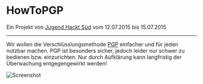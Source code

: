 # HowToPGP

Ein Projekt von [Jugend Hackt Süd](http://jugendhackt.de/) vom 12.07.2015 bis 15.07.2015

------------------------

Wir wollen die Verschlüsslungsmethode [PGP](http://de.wikipedia.org/wiki/Pretty_Good_Privacy) 
einfacher und für jeden nutzbar machen. PGP ist besonders sicher, jedoch leider nur schwer zu
bedienen bzw. einzurichten. Nur durch Aufklärung kann langfristig der Überwachung entgegengewirkt werden!

![Screenshot](https://raw.githubusercontent.com/ByteHamster/HowToPGP/master/screenshot.png)

